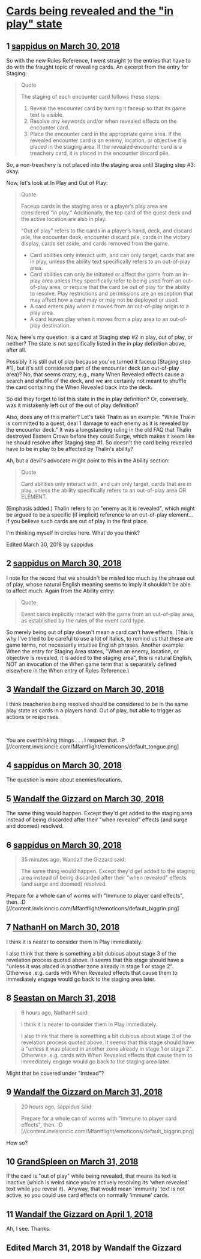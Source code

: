 # [Cards being revealed and the &quot;in play&quot; state](https://community.fantasyflightgames.com/topic/272543-cards-being-revealed-and-the-in-play-state/)

## 1 [sappidus on March 30, 2018](https://community.fantasyflightgames.com/topic/272543-cards-being-revealed-and-the-in-play-state/?do=findComment&comment=3266990)

So with the new Rules Reference, I went straight to the entries that have to do with the fraught topic of revealing cards. An excerpt from the entry for Staging:

> Quote
> 
> The staging of each encounter card follows these steps:
> 
>  1. Reveal the encounter card by turning it faceup so that its game text is visible.
>  2. Resolve any keywords and/or when revealed effects on the encounter card.
>  3. Place the encounter card in the appropriate game area. If the revealed encounter card is an enemy, location, or objective it is placed in the staging area. If the revealed encounter card is a treachery card, it is placed in the encounter discard pile.

So, a non-treachery is not placed into the staging area until Staging step #3: okay.

Now, let's look at In Play and Out of Play:

> Quote
> 
> Faceup cards in the staging area or a player’s play area are considered “in play.” Additionally, the top card of the quest deck and the active location are also in play.
> 
> “Out of play” refers to the cards in a player’s hand, deck, and discard pile, the encounter deck, encounter discard pile, cards in the victory display, cards set aside, and cards removed from the game.
> 
>  * Card abilities only interact with, and can only target, cards that are in play, unless the ability text specifically refers to an out-of-play area.
>  * Card abilities can only be initiated or affect the game from an in-play area unless they specifically refer to being used from an out-of-play area, or require that the card be out of play for the ability to resolve. Play restrictions and permissions are an exception that may affect how a card may or may not be deployed or used.
>  * A card enters play when it moves from an out-of-play origin to a play area.
>  * A card leaves play when it moves from a play area to an out-of-play destination.

Now, here's my question: is a card at Staging step #2 in play, out of play, or neither? The state is not specifically listed in the in play definition above, after all.

Possibly it is still out of play because you've turned it faceup [Staging step #1], but it's still considered part of the encounter deck (an out-of-play area)? No, that seems crazy, e.g., many When Revealed effects cause a search and shuffle of the deck, and we are certainly not meant to shuffle the card containing the When Revealed back into the deck.

So did they forget to list this state in the in play definition? Or, conversely, was it mistakenly left out of the out of play definition?

Also, does any of this matter? Let's take Thalin as an example: "While Thalin is committed to a quest, deal 1 damage to each enemy as it is revealed by the encounter deck." It was a longstanding ruling in the old FAQ that Thalin destroyed Eastern Crows before they could Surge, which makes it seem like he should resolve after Staging step #1. So doesn't the card being revealed have to be in play to be affected by Thalin's ability?

Ah, but a devil's advocate might point to this in the Ability section:

> Quote
> 
> Card abilities only interact with, and can only target, cards that are in play, unless the ability specifically refers to an out-of-play area OR ELEMENT.

(Emphasis added.) Thalin refers to an "enemy as it is revealed", which might be argued to be a specific (if implicit) reference to an out-of-play element… if you believe such cards are out of play in the first place.

I'm thinking myself in circles here. What do you think?

Edited March 30, 2018 by sappidus

## 2 [sappidus on March 30, 2018](https://community.fantasyflightgames.com/topic/272543-cards-being-revealed-and-the-in-play-state/?do=findComment&comment=3266996)

I note for the record that we shouldn't be misled too much by the phrase out of play, whose natural English meaning seems to imply it shouldn't be able to affect much. Again from the Ability entry:

> Quote
> 
> Event cards implicitly interact with the game from an out-of-play area, as established by the rules of the event card type.

So merely being out of play doesn't mean a card can't have effects. (This is why I've tried to be careful to use a lot of italics, to remind us that these are game terms, not necessarily intuitive English phrases. Another example: When the entry for Staging Area states, "When an enemy, location, or objective is revealed, it is added to the staging area", this is natural English, NOT an invocation of the When game term that is separately defined elsewhere in the When entry of Rules Reference.)

## 3 [Wandalf the Gizzard on March 30, 2018](https://community.fantasyflightgames.com/topic/272543-cards-being-revealed-and-the-in-play-state/?do=findComment&comment=3267240)

I think treacheries being resolved should be considered to be in the same play state as cards in a players hand. Out of play, but able to trigger as actions or responses.

 

You are overthinking things . . . I respect that. :P [//content.invisioncic.com/Mfantflight/emoticons/default_tongue.png]

## 4 [sappidus on March 30, 2018](https://community.fantasyflightgames.com/topic/272543-cards-being-revealed-and-the-in-play-state/?do=findComment&comment=3267380)

The question is more about enemies/locations.

## 5 [Wandalf the Gizzard on March 30, 2018](https://community.fantasyflightgames.com/topic/272543-cards-being-revealed-and-the-in-play-state/?do=findComment&comment=3267470)

The same thing would happen. Except they'd get added to the staging area instead of being discarded after their "when revealed" effects (and surge and doomed) resolved.

## 6 [sappidus on March 30, 2018](https://community.fantasyflightgames.com/topic/272543-cards-being-revealed-and-the-in-play-state/?do=findComment&comment=3267513)

> 35 minutes ago, Wandalf the Gizzard said:
> 
> The same thing would happen. Except they'd get added to the staging area instead of being discarded after their "when revealed" effects (and surge and doomed) resolved.

Prepare for a whole can of worms with "Immune to player card effects", then. :D [//content.invisioncic.com/Mfantflight/emoticons/default_biggrin.png]

## 7 [NathanH on March 30, 2018](https://community.fantasyflightgames.com/topic/272543-cards-being-revealed-and-the-in-play-state/?do=findComment&comment=3267939)

I think it is neater to consider them In Play immediately.

I also think that there is something a bit dubious about stage 3 of the revelation process quoted above. It seems that this stage should have a "unless it was placed in another zone already in stage 1 or stage 2". Otherwise .e.g. cards with When Revealed effects that cause them to immediately engage would go back to the staging area later.

## 8 [Seastan on March 31, 2018](https://community.fantasyflightgames.com/topic/272543-cards-being-revealed-and-the-in-play-state/?do=findComment&comment=3268195)

> 6 hours ago, NathanH said:
> 
> I think it is neater to consider them In Play immediately.
> 
> I also think that there is something a bit dubious about stage 3 of the revelation process quoted above. It seems that this stage should have a "unless it was placed in another zone already in stage 1 or stage 2". Otherwise .e.g. cards with When Revealed effects that cause them to immediately engage would go back to the staging area later.

Might that be covered under "Instead"?

## 9 [Wandalf the Gizzard on March 31, 2018](https://community.fantasyflightgames.com/topic/272543-cards-being-revealed-and-the-in-play-state/?do=findComment&comment=3268408)

> 20 hours ago, sappidus said:
> 
> Prepare for a whole can of worms with "Immune to player card effects", then. :D [//content.invisioncic.com/Mfantflight/emoticons/default_biggrin.png]

How so?

## 10 [GrandSpleen on March 31, 2018](https://community.fantasyflightgames.com/topic/272543-cards-being-revealed-and-the-in-play-state/?do=findComment&comment=3268478)

If the card is "out of play" while being revealed, that means its text is inactive (which is weird since you're actively resolving its 'when revealed' text while you reveal it).  Anyway, that would mean 'immunity' text is not active, so you could use card effects on normally 'immune' cards.

## 11 [Wandalf the Gizzard on April 1, 2018](https://community.fantasyflightgames.com/topic/272543-cards-being-revealed-and-the-in-play-state/?do=findComment&comment=3268843)

Ah, I see. Thanks.

Edited March 31, 2018 by Wandalf the Gizzard
-

